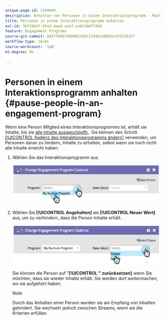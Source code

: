 ```yaml
---
unique-page-id: 2359949
description: Anhalten von Personen in einem Interaktionsprogramm - Marketo-Dokumente - Produktdokumentation
title: Personen in einem Interaktionsprogramm anhalten
exl-id: 3bf2db4f-6fa2-4ae8-a1e7-ce6c584f749d
feature: Engagement Programs
source-git-commit: 0d37fbdb7d08901458c1744dc68893e155176327
workflow-type: tm+mt
source-wordcount: '126'
ht-degree: 0%

---
```


# Personen in einem Interaktionsprogramm anhalten {#pause-people-in-an-engagement-program}

Wenn eine Person Mitglied eines Interaktionsprogramms ist, erhält sie Inhalte, bis sie [alle Inhalte ausgeschöpft) ](people-who-have-exhausted-content.md). Sie können den Schritt [[!UICONTROL Kadenz des Interaktionsprogramms ändern]](/help/marketo/product-docs/core-marketo-concepts/smart-campaigns/program-flow-actions/change-engagement-program-cadence.md) verwenden, um Personen daran zu hindern, Inhalte zu erhalten, selbst wenn sie noch nicht alle Inhalte erreicht haben.

1. Wählen Sie das Interaktionsprogramm aus.

   ![](assets/image2014-9-22-14-3a49-3a27.png)

1. Wählen Sie **[!UICONTROL Angehalten]** als **[!UICONTROL Neuer Wert]** aus, um zu verhindern, dass die Person Inhalte erhält.

   ![](assets/image2014-9-22-14-3a49-3a31.png)

   Sie können die Person auf &quot;**[!UICONTROL &quot; zurücksetzen]** wenn Sie möchten, dass sie wieder Inhalte erhält. Sie werden dort weitermachen, wo sie aufgehört haben.

   >[!NOTE]
   >
   >Durch das Anhalten einer Person werden sie am Empfang von Inhalten gehindert. Sie wechseln jedoch zwischen Streams, wenn sie die Kriterien erfüllen.
